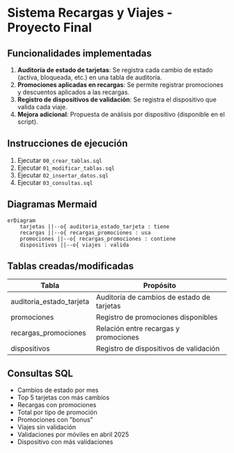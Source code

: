 # Sistema Recargas y Viajes - Proyecto Final

## Funcionalidades implementadas

1. **Auditoría de estado de tarjetas**: Se registra cada cambio de estado (activa, bloqueada, etc.) en una tabla de auditoría.
2. **Promociones aplicadas en recargas**: Se permite registrar promociones y descuentos aplicados a las recargas.
3. **Registro de dispositivos de validación**: Se registra el dispositivo que valida cada viaje.
4. **Mejora adicional**: Propuesta de análisis por dispositivo (disponible en el script).

## Instrucciones de ejecución

1. Ejecutar `00_crear_tablas.sql`
2. Ejecutar `01_modificar_tablas.sql`
3. Ejecutar `02_insertar_datos.sql`
4. Ejecutar `03_consultas.sql`

## Diagramas Mermaid

```mermaid
erDiagram
    tarjetas ||--o{ auditoria_estado_tarjeta : tiene
    recargas ||--o{ recargas_promociones : usa
    promociones ||--o{ recargas_promociones : contiene
    dispositivos ||--o{ viajes : valida
```

## Tablas creadas/modificadas

| Tabla                      | Propósito                                      |
|---------------------------|-------------------------------------------------|
| auditoria_estado_tarjeta  | Auditoría de cambios de estado de tarjetas     |
| promociones               | Registro de promociones disponibles            |
| recargas_promociones      | Relación entre recargas y promociones          |
| dispositivos              | Registro de dispositivos de validación         |

## Consultas SQL

- Cambios de estado por mes
- Top 5 tarjetas con más cambios
- Recargas con promociones
- Total por tipo de promoción
- Promociones con "bonus"
- Viajes sin validación
- Validaciones por móviles en abril 2025
- Dispositivo con más validaciones
